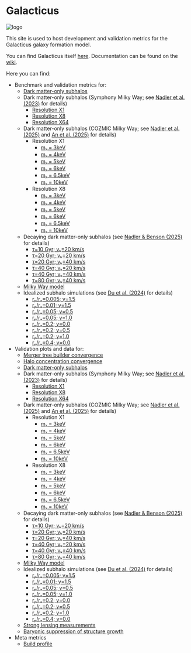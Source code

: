 # Galacticus


![logo](assets/New_Logo_Galaxy_192_Transparent.png)

This site is used to host development and validation metrics for the Galacticus galaxy formation model.

You can find Galacticus itself [here](https://github.com/galacticusorg/galacticus). Documentation can be found on the [wiki](https://github.com/galacticusorg/galacticus/wiki).

Here you can find:

* Benchmark and validation metrics for:
    * [Dark matter-only subhalos](https://galacticusorg.github.io/galacticus/dev/bench/darkMatterOnlySubhalos/)
	* Dark matter-only subhalos (Symphony Milky Way; see [Nadler et al. (2023)](https://ui.adsabs.harvard.edu/abs/2023ApJ...945..159N) for details)
        * [Resolution X1](https://galacticusorg.github.io/galacticus/dev/bench/darkMatterOnlySubhalosSymphonyCDMMilkyWayX1)
        * [Resolution X8](https://galacticusorg.github.io/galacticus/dev/bench/darkMatterOnlySubhalosSymphonyCDMMilkyWayX8)
        * [Resolution X64](https://galacticusorg.github.io/galacticus/dev/bench/darkMatterOnlySubhalosSymphonyCDMMilkyWayX64)
    * Dark matter-only subhalos (COZMIC Milky Way; see [Nadler et al. (2025)](https://ui.adsabs.harvard.edu/abs/2025ApJ...986..127N) and [An et al. (2025)](https://ui.adsabs.harvard.edu/abs/2025ApJ...986..128A) for details)
        * Resolution X1
		   * [mᵪ = 3keV](https://galacticusorg.github.io/galacticus/dev/bench/darkMatterOnlySubhalosCOZMICWDM3keVMilkyWayX1)
		   * [mᵪ = 4keV](https://galacticusorg.github.io/galacticus/dev/bench/darkMatterOnlySubhalosCOZMICWDM4keVMilkyWayX1)
		   * [mᵪ = 5keV](https://galacticusorg.github.io/galacticus/dev/bench/darkMatterOnlySubhalosCOZMICWDM5keVMilkyWayX1)
		   * [mᵪ = 6keV](https://galacticusorg.github.io/galacticus/dev/bench/darkMatterOnlySubhalosCOZMICWDM6keVMilkyWayX1)
		   * [mᵪ = 6.5keV](https://galacticusorg.github.io/galacticus/dev/bench/darkMatterOnlySubhalosCOZMICWDM6.5keVMilkyWayX1)
		   * [mᵪ = 10keV](https://galacticusorg.github.io/galacticus/dev/bench/darkMatterOnlySubhalosCOZMICWDM10keVMilkyWayX1)
        * Resolution X8
		   * [mᵪ = 3keV](https://galacticusorg.github.io/galacticus/dev/bench/darkMatterOnlySubhalosCOZMICWDM3keVMilkyWayX8)
		   * [mᵪ = 4keV](https://galacticusorg.github.io/galacticus/dev/bench/darkMatterOnlySubhalosCOZMICWDM4keVMilkyWayX8)
		   * [mᵪ = 5keV](https://galacticusorg.github.io/galacticus/dev/bench/darkMatterOnlySubhalosCOZMICWDM5keVMilkyWayX8)
		   * [mᵪ = 6keV](https://galacticusorg.github.io/galacticus/dev/bench/darkMatterOnlySubhalosCOZMICWDM6keVMilkyWayX8)
		   * [mᵪ = 6.5keV](https://galacticusorg.github.io/galacticus/dev/bench/darkMatterOnlySubhalosCOZMICWDM6.5keVMilkyWayX8)
		   * [mᵪ = 10keV](https://galacticusorg.github.io/galacticus/dev/bench/darkMatterOnlySubhalosCOZMICWDM10keVMilkyWayX8)
    * Decaying dark matter-only subhalos (see [Nadler & Benson (2025)](https://ui.adsabs.harvard.edu/abs/2025arXiv250112636N) for details)
	    * [τ=10 Gyr; vₖ=20 km/s](https://galacticusorg.github.io/galacticus/dev/bench/darkMatterOnlySubhalos_decayingDarkMatter_lifetime10.0_velocityKick20.0/index.html)
	    * [τ=20 Gyr; vₖ=20 km/s](https://galacticusorg.github.io/galacticus/dev/bench/darkMatterOnlySubhalos_decayingDarkMatter_lifetime20.0_velocityKick20.0/index.html)
	    * [τ=20 Gyr; vₖ=40 km/s](https://galacticusorg.github.io/galacticus/dev/bench/darkMatterOnlySubhalos_decayingDarkMatter_lifetime20.0_velocityKick40.0/index.html)
	    * [τ=40 Gyr; vₖ=20 km/s](https://galacticusorg.github.io/galacticus/dev/bench/darkMatterOnlySubhalos_decayingDarkMatter_lifetime40.0_velocityKick20.0/index.html)
	    * [τ=40 Gyr; vₖ=40 km/s](https://galacticusorg.github.io/galacticus/dev/bench/darkMatterOnlySubhalos_decayingDarkMatter_lifetime40.0_velocityKick40.0/index.html)
	    * [τ=80 Gyr; vₖ=40 km/s](https://galacticusorg.github.io/galacticus/dev/bench/darkMatterOnlySubhalos_decayingDarkMatter_lifetime80.0_velocityKick40.0/index.html)
    * [Milky Way model](https://galacticusorg.github.io/galacticus/dev/bench/milkyWayModel/)
    * Idealized subhalo simulations (see [Du et al. (2024)](https://ui.adsabs.harvard.edu/abs/2024arXiv240309597D) for details)
	    * [rₚ/rₐ=0.005; γ=1.5](https://galacticusorg.github.io/galacticus/dev/bench/idealizedSubhaloSimulation_rpra0.005_gamma1.5)
	    * [rₚ/rₐ=0.01; γ=1.5](https://galacticusorg.github.io/galacticus/dev/bench/idealizedSubhaloSimulation_rpra0.01_gamma1.5)
	    * [rₚ/rₐ=0.05; γ=0.5](https://galacticusorg.github.io/galacticus/dev/bench/idealizedSubhaloSimulation_rpra0.05_gamma0.5)
	    * [rₚ/rₐ=0.05; γ=1.0](https://galacticusorg.github.io/galacticus/dev/bench/idealizedSubhaloSimulation_rpra0.05_gamma1.0)
	    * [rₚ/rₐ=0.2; γ=0.0](https://galacticusorg.github.io/galacticus/dev/bench/idealizedSubhaloSimulation_rpra0.2_gamma0.0)
	    * [rₚ/rₐ=0.2; γ=0.5](https://galacticusorg.github.io/galacticus/dev/bench/idealizedSubhaloSimulation_rpra0.2_gamma0.5)
	    * [rₚ/rₐ=0.2; γ=1.0](https://galacticusorg.github.io/galacticus/dev/bench/idealizedSubhaloSimulation_rpra0.2_gamma1.0)
	    * [rₚ/rₐ=0.4; γ=0.0](https://galacticusorg.github.io/galacticus/dev/bench/idealizedSubhaloSimulation_rpra0.4_gamma0.0)
* Validation plots and data for:
    * [Merger tree builder convergence](https://galacticusorg.github.io/galacticus/dev/valid/mergerTreeConvergence)
    * [Halo concentration convergence](https://galacticusorg.github.io/galacticus/dev/valid/concentrationConvergence)
    * [Dark matter-only subhalos](https://galacticusorg.github.io/galacticus/dev/valid/darkMatterOnlySubhalos/)
	* Dark matter-only subhalos (Symphony Milky Way; see [Nadler et al. (2023)](https://ui.adsabs.harvard.edu/abs/2023ApJ...945..159N) for details)
        * [Resolution X1](https://galacticusorg.github.io/galacticus/dev/valid/darkMatterOnlySubhalosSymphonyCDMMilkyWayX1)
        * [Resolution X8](https://galacticusorg.github.io/galacticus/dev/valid/darkMatterOnlySubhalosSymphonyCDMMilkyWayX8)
        * [Resolution X64](https://galacticusorg.github.io/galacticus/dev/valid/darkMatterOnlySubhalosSymphonyCDMMilkyWayX64)
    * Dark matter-only subhalos (COZMIC Milky Way; see [Nadler et al. (2025)](https://ui.adsabs.harvard.edu/abs/2025ApJ...986..127N) and [An et al. (2025)](https://ui.adsabs.harvard.edu/abs/2025ApJ...986..128A) for details)
        * Resolution X1
		   * [mᵪ = 3keV](https://galacticusorg.github.io/galacticus/dev/valid/darkMatterOnlySubhalosCOZMICWDM3keVMilkyWayX1)
		   * [mᵪ = 4keV](https://galacticusorg.github.io/galacticus/dev/valid/darkMatterOnlySubhalosCOZMICWDM4keVMilkyWayX1)
		   * [mᵪ = 5keV](https://galacticusorg.github.io/galacticus/dev/valid/darkMatterOnlySubhalosCOZMICWDM5keVMilkyWayX1)
		   * [mᵪ = 6keV](https://galacticusorg.github.io/galacticus/dev/valid/darkMatterOnlySubhalosCOZMICWDM6keVMilkyWayX1)
		   * [mᵪ = 6.5keV](https://galacticusorg.github.io/galacticus/dev/valid/darkMatterOnlySubhalosCOZMICWDM6.5keVMilkyWayX1)
		   * [mᵪ = 10keV](https://galacticusorg.github.io/galacticus/dev/valid/darkMatterOnlySubhalosCOZMICWDM10keVMilkyWayX1)
        * Resolution X8
		   * [mᵪ = 3keV](https://galacticusorg.github.io/galacticus/dev/valid/darkMatterOnlySubhalosCOZMICWDM3keVMilkyWayX8)
		   * [mᵪ = 4keV](https://galacticusorg.github.io/galacticus/dev/valid/darkMatterOnlySubhalosCOZMICWDM4keVMilkyWayX8)
		   * [mᵪ = 5keV](https://galacticusorg.github.io/galacticus/dev/valid/darkMatterOnlySubhalosCOZMICWDM5keVMilkyWayX8)
		   * [mᵪ = 6keV](https://galacticusorg.github.io/galacticus/dev/valid/darkMatterOnlySubhalosCOZMICWDM6keVMilkyWayX8)
		   * [mᵪ = 6.5keV](https://galacticusorg.github.io/galacticus/dev/valid/darkMatterOnlySubhalosCOZMICWDM6.5keVMilkyWayX8)
		   * [mᵪ = 10keV](https://galacticusorg.github.io/galacticus/dev/valid/darkMatterOnlySubhalosCOZMICWDM10keVMilkyWayX8)
    * Decaying dark matter-only subhalos (see [Nadler & Benson (2025)](https://ui.adsabs.harvard.edu/abs/2025arXiv250112636N) for details)
	    * [τ=10 Gyr; vₖ=20 km/s](https://galacticusorg.github.io/galacticus/dev/valid/darkMatterOnlySubhalosDecayingDarkMatter/index_lifetime10.0_velocityKick20.0.html)
	    * [τ=20 Gyr; vₖ=20 km/s](https://galacticusorg.github.io/galacticus/dev/valid/darkMatterOnlySubhalosDecayingDarkMatter/index_lifetime20.0_velocityKick20.0.html)
	    * [τ=20 Gyr; vₖ=40 km/s](https://galacticusorg.github.io/galacticus/dev/valid/darkMatterOnlySubhalosDecayingDarkMatter/index_lifetime20.0_velocityKick40.0.html)
	    * [τ=40 Gyr; vₖ=20 km/s](https://galacticusorg.github.io/galacticus/dev/valid/darkMatterOnlySubhalosDecayingDarkMatter/index_lifetime40.0_velocityKick20.0.html)
	    * [τ=40 Gyr; vₖ=40 km/s](https://galacticusorg.github.io/galacticus/dev/valid/darkMatterOnlySubhalosDecayingDarkMatter/index_lifetime40.0_velocityKick40.0.html)
	    * [τ=80 Gyr; vₖ=40 km/s](https://galacticusorg.github.io/galacticus/dev/valid/darkMatterOnlySubhalosDecayingDarkMatter/index_lifetime80.0_velocityKick40.0.html)
    * [Milky Way model](https://galacticusorg.github.io/galacticus/dev/valid/milkyWayModel/)
    * Idealized subhalo simulations (see [Du et al. (2024)](https://ui.adsabs.harvard.edu/abs/2024arXiv240309597D) for details)
	    * [rₚ/rₐ=0.005; γ=1.5](https://galacticusorg.github.io/galacticus/dev/valid/idealizedSubhaloSimulations/index_idealizedSubhaloSimulation_rpra0.005_gamma1.5.html)
	    * [rₚ/rₐ=0.01; γ=1.5](https://galacticusorg.github.io/galacticus/dev/valid/idealizedSubhaloSimulations/index_idealizedSubhaloSimulation_rpra0.01_gamma1.5.html)
	    * [rₚ/rₐ=0.05; γ=0.5](https://galacticusorg.github.io/galacticus/dev/valid/idealizedSubhaloSimulations/index_idealizedSubhaloSimulation_rpra0.05_gamma0.5.html)
	    * [rₚ/rₐ=0.05; γ=1.0](https://galacticusorg.github.io/galacticus/dev/valid/idealizedSubhaloSimulations/index_idealizedSubhaloSimulation_rpra0.05_gamma1.0.html)
	    * [rₚ/rₐ=0.2; γ=0.0](https://galacticusorg.github.io/galacticus/dev/valid/idealizedSubhaloSimulations/index_idealizedSubhaloSimulation_rpra0.2_gamma0.0.html)
	    * [rₚ/rₐ=0.2; γ=0.5](https://galacticusorg.github.io/galacticus/dev/valid/idealizedSubhaloSimulations/index_idealizedSubhaloSimulation_rpra0.2_gamma0.5.html)
	    * [rₚ/rₐ=0.2; γ=1.0](https://galacticusorg.github.io/galacticus/dev/valid/idealizedSubhaloSimulations/index_idealizedSubhaloSimulation_rpra0.2_gamma1.0.html)
	    * [rₚ/rₐ=0.4; γ=0.0](https://galacticusorg.github.io/galacticus/dev/valid/idealizedSubhaloSimulations/index_idealizedSubhaloSimulation_rpra0.4_gamma0.0.html)
    * [Strong lensing measurements](https://galacticusorg.github.io/galacticus/dev/valid/strongLensing/)
    * [Baryonic suppression of structure growth](https://galacticusorg.github.io/galacticus/dev/valid/baryonicSuppression/)
* Meta metrics
    * [Build profile](https://galacticusorg.github.io/galacticus/dev/bench/meta/buildProfile)
